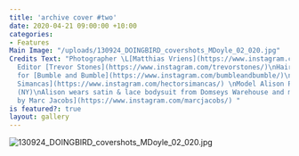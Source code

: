 ```yaml
---
title: 'archive cover #two'
date: 2020-04-21 09:00:00 +10:00
categories:
- Features
Main Image: "/uploads/130924_DOINGBIRD_covershots_MDoyle_02_020.jpg"
Credits Text: "Photographer \L[Matthias Vriens](https://www.instagram.com/matthiasvriensmcgrath/)\nFashion
  Editor [Trevor Stones](https://www.instagram.com/trevorstones/)\nHair [Rolando Beauchamp](https://www.instagram.com/robeauhair/)
  for [Bumble and Bumble](https://www.instagram.com/bumbleandbumble/)\nMake up [Hector
  Simancas](https://www.instagram.com/hectorsimancas/) \nModel Alison Renner at [Next](https://www.instagram.com/nextmodels/)
  (NY)\nAlison wears satin & lace bodysuit from Domseys Warehouse and miniskirt [Marc
  by Marc Jacobs](https://www.instagram.com/marcjacobs/) "
is featured?: true
layout: gallery
---
```


![130924_DOINGBIRD_covershots_MDoyle_02_020.jpg](/uploads/130924_DOINGBIRD_covershots_MDoyle_02_020.jpg)